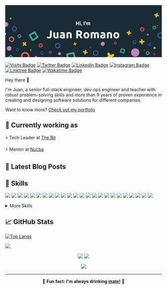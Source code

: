 <img src="./assets/images/cover.png"/>

[![Visits Badge](https://badges.pufler.dev/visits/jpromanonet/jpromanonet)](https://jpromano.net)
[![Twitter Badge](https://img.shields.io/badge/Twitter-Profile-informational?style=flat&logo=twitter&logoColor=white&color=1CA2F1)](https://twitter.com/jpromanonet)
[![LinkedIn Badge](https://img.shields.io/badge/LinkedIn-Profile-informational?style=flat&logo=linkedin&logoColor=white&color=0D76A8)](https://www.linkedin.com/in/jupromano/)
[![Instagram Badge](https://img.shields.io/badge/Instagram-Profile-informational?style=flat&logo=instagram&logoColor=white&color=0D76A8)](https://www.instagram.com/juanp.raven/)
[![Linktree Badge](https://img.shields.io/badge/Linktree-Profile-informational?style=flat&logo=linktree&logoColor=white&color=0D76A8)](https://linktr.ee/jpromanonet)
[![Wakatime Badge](https://wakatime.com/badge/user/fc26cab3-6e59-45b5-8005-1a093d31f6b1.svg)](https://wakatime.com/@fc26cab3-6e59-45b5-8005-1a093d31f6b1)

Hey there :wave:

I'm Juan, a senior full-stack engineer, dev-ops engineer and teacher with robust problem-solving skills and more than 9 years of proven experience in creating and designing software solutions for different companies.

Want to know more? <a href="https://jpromano.net">Check out my portfolio</a>

## 📌 Currently working as

:zap: Tech Leader at <a href="https://github.com/thebitar">The Bit</a>

:zap: Mentor at <a href="https://github.com/nucba">Nucba</a>

## 📝 Latest Blog Posts

<!-- BLOG-POST-LIST:START -->
<!-- BLOG-POST-LIST:END -->

## 💼 Skills
![](https://img.shields.io/badge/Code-React-informational?style=flat&logo=react&logoColor=white&color=4AB197)
![](https://img.shields.io/badge/Code-React_Native-informational?style=flat&logo=reactnative&logoColor=white&color=4AB197)
![](https://img.shields.io/badge/Code-VueJS-informational?style=flat&logo=VueJS&logoColor=white&color=4AB197)
![](https://img.shields.io/badge/Code-Redux-informational?style=flat&logo=redux&logoColor=white&color=4AB197)
![](https://img.shields.io/badge/Code-NodeJS-informational?style=flat&logo=NodeJS&logoColor=white&color=4AB197)
![](https://img.shields.io/badge/Code-Angular-informational?style=flat&logo=angular&logoColor=white&color=4AB197)
![](https://img.shields.io/badge/Code-Python-informational?style=flat&logo=python&logoColor=white&color=4AB197)
![](https://img.shields.io/badge/Code-Javascript-informational?style=flat&logo=javascript&logoColor=white&color=4AB197)
![](https://img.shields.io/badge/Code-Php-informational?style=flat&logo=php&logoColor=white&color=4AB197)
![](https://img.shields.io/badge/Code-.Net-informational?style=flat&logo=.net&logoColor=white&color=4AB197)
![](https://img.shields.io/badge/Code-R-informational?style=flat&logo=R&logoColor=white&color=4AB197)
![](https://img.shields.io/badge/Code-Ruby-informational?style=flat&logo=Ruby&logoColor=white&color=4AB197)
![](https://img.shields.io/badge/Code-Java-informational?style=flat&logo=java&logoColor=white&color=4AB197)
![](https://img.shields.io/badge/Code-Django-informational?style=flat&logo=django&logoColor=white&color=4AB197)
![](https://img.shields.io/badge/Code-Flask-informational?style=flat&logo=flask&logoColor=white&color=4AB197)
![](https://img.shields.io/badge/Code-Elixir-informational?style=flat&logo=elixir&logoColor=white&color=4AB197)
![](https://img.shields.io/badge/Code-MySQL-informational?style=flat&logo=Mysql&logoColor=white&color=4AB197)
![](https://img.shields.io/badge/Code-C-informational?style=flat&logo=c&logoColor=white&color=4AB197)
![](https://img.shields.io/badge/Code-CSharp-informational?style=flat&logo=csharp&logoColor=white&color=4AB197)
![](https://img.shields.io/badge/Code-C++-informational?style=flat&logo=cplusplus&logoColor=white&color=4AB197)
![](https://img.shields.io/badge/Code-Perl-informational?style=flat&logo=perl&logoColor=white&color=4AB197)
![](https://img.shields.io/badge/Code-Scala-informational?style=flat&logo=scala&logoColor=white&color=4AB197)
![](https://img.shields.io/badge/Code-Lisp-informational?style=flat&logo=lisp&logoColor=white&color=4AB197)
![](https://img.shields.io/badge/Code-Cobol-informational?style=flat&logo=cobol&logoColor=white&color=4AB197)

<details>
<summary>More Skills</summary>
<br>

![](https://img.shields.io/badge/Style-CSS-informational?style=flat&logo=css3&logoColor=white&color=4AB197)
![](https://img.shields.io/badge/Style-HTML-informational?style=flat&logo=html5&logoColor=white&color=4AB197)
![](https://img.shields.io/badge/Style-Tailwind-informational?style=flat&logo=Tailwind-CSS&logoColor=white&color=4AB197)
![](https://img.shields.io/badge/Style-Sass-informational?style=flat&logo=Sass&logoColor=white&color=4AB197)
![](https://img.shields.io/badge/Style-Bootstrap-informational?style=flat&logo=Bootstrap&logoColor=white&color=4AB197)

<br>

![](https://img.shields.io/badge/Test-Jasmine-informational?style=flat&logo=Jasmine&logoColor=white&color=4AB197)
![](https://img.shields.io/badge/Test-Mocha-informational?style=flat&logo=Mocha&logoColor=white&color=4AB197)
![](https://img.shields.io/badge/Test-Chai-informational?style=flat&logo=Chai&logoColor=white&color=4AB197)
![](https://img.shields.io/badge/Test-Cypress-informational?style=flat&logo=Cypress&logoColor=white&color=4AB197)

<br>

![](https://img.shields.io/badge/Tools-Docker-informational?style=flat&logo=docker&logoColor=white&color=4AB197)
![](https://img.shields.io/badge/Tools-Kubernetes-informational?style=flat&logo=kubernetes&logoColor=white&color=4AB197)
![](https://img.shields.io/badge/Tools-Apache-informational?style=flat&logo=apache&logoColor=white&color=4AB197)
![](https://img.shields.io/badge/Tools-NGINX-informational?style=flat&logo=nginx&logoColor=white&color=4AB197)
![](https://img.shields.io/badge/Tools-Netlify-informational?style=flat&logo=netlify&logoColor=white&color=4AB197)
![](https://img.shields.io/badge/Tools-Heroku-informational?style=flat&logo=heroku&logoColor=white&color=4AB197)
![](https://img.shields.io/badge/Tools-NPM-informational?style=flat&logo=npm&logoColor=white&color=4AB197)
![](https://img.shields.io/badge/Tools-Postman-informational?style=flat&logo=Postman&logoColor=white&color=4AB197)
![](https://img.shields.io/badge/Tools-Gimp-informational?style=flat&logo=gimp&logoColor=white&color=4AB197)
![](https://img.shields.io/badge/Tools-GitHub-informational?style=flat&logo=GitHub&logoColor=white&color=4AB197)
![](https://img.shields.io/badge/Tools-GitLab-informational?style=flat&logo=GitLab&logoColor=white&color=4AB197)
![](https://img.shields.io/badge/Tools-Bitbucket-informational?style=flat&logo=Bitbucket&logoColor=white&color=4AB197)
![](https://img.shields.io/badge/Tools-Jira-informational?style=flat&logo=Jira-Software&logoColor=white&color=4AB197)
![](https://img.shields.io/badge/Tools-Asana-informational?style=flat&logo=Asana&logoColor=white&color=4AB197)
![](https://img.shields.io/badge/Tools-Linux-informational?style=flat&logo=Linux&logoColor=white&color=4AB197)
![](https://img.shields.io/badge/Tools-Azure-informational?style=flat&logo=Azure&logoColor=white&color=4AB197)
![](https://img.shields.io/badge/Tools-AWS-informational?style=flat&logo=amazon-web-services&logoColor=white&color=4AB197)

</details>

## &#x1f4c8; GitHub Stats

[![Top Langs](https://github-readme-stats.vercel.app/api/top-langs/?username=jpromanonet&bg_color=000000&text_color=FFFFFF&title_color=159E4A&langs_count=10&card_width=1000&layout=compact)](https://github.com/jpromanonet/github-readme-stats)

<p align="center">
 
</p>

<img src="https://activity-graph.herokuapp.com/graph?username=jpromanonet&bg_color=231F20&color=03A062&line=03A062&point=03A062&area=true&hide_border=false">
<p align="center">

<p align="center">
  <img width="48%" src="https://github-readme-streak-stats.herokuapp.com/?user=jpromanonet&theme=dark" />
  <img width="48%" src="https://github-readme-stats.vercel.app/api?username=jpromanonet&&show_icons=true&title_color=00fa9a&icon_color=00c87b&text_color=00fa9a&bg_color=191919&count_private=true">
</p>

<p align="center">
  <img  src="https://www.codewars.com/users/jpromanonet/badges/large"/>
</p>

<hr>
<p align="center">🧉 <b>Fun fact: I'm always drinking <a href="https://en.wikipedia.org/wiki/Mate_(drink)">mate!</a></b> 🧉</p>